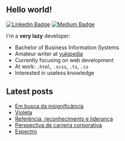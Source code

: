 ## Hello world!

[![Linkedin Badge](https://img.shields.io/badge/-linkedin-blue?style=flat-circle&logo=Linkedin&logoColor=white&link=https://www.linkedin.com/in/ghiorzi/)](https://www.linkedin.com/in/ghiorzi/) [![Medium Badge](https://img.shields.io/badge/-medium-black?style=flat-circle&logo=Medium&logoColor=white&link=https://medium.com/@ghiorzi)](https://medium.com/@ghiorzi)
 
I'm a **very lazy** developer:

- Bachelor of Business Information Systems
- Amateur writer at [yukipedia](https://github.com/ghiorzi/yukipedia)
- Currently focusing on web development
- At work: <code>.html</code>, <code>.scss</code>, <code>.ts</code>, <code>.cs</code>
- Interested in useless knowledge


## Latest posts
- [Em busca da insignificância](https://medium.com/@ghiorzi/em-busca-da-insignificância-902367ae012c)
- [Violeta](https://medium.com/@ghiorzi/violeta-274b0e0d9e9)
- [Referência, reconhecimento e liderança](https://making.ndd.tech/referência-reconhecimento-e-liderança-ccbb0cad8389)
- [Perspectiva de carreira corporativa](https://medium.com/@ghiorzi/perspectiva-de-carreira-corporativa-5a928ac96f23)
- [Espectro](https://medium.com/@ghiorzi/espectro-e5f9ba65a9c7)
